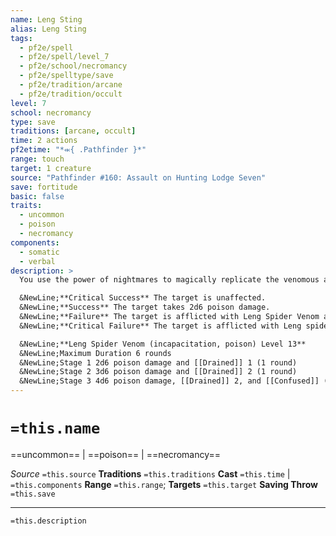 ```yaml
---
name: Leng Sting
alias: Leng Sting
tags:
  - pf2e/spell
  - pf2e/spell/level_7
  - pf2e/school/necromancy
  - pf2e/spelltype/save
  - pf2e/tradition/arcane
  - pf2e/tradition/occult
level: 7
school: necromancy
type: save
traditions: [arcane, occult]
time: 2 actions
pf2etime: "*⬺{ .Pathfinder }*"
range: touch
target: 1 creature
source: "Pathfinder #160: Assault on Hunting Lodge Seven"
save: fortitude
basic: false
traits:
  - uncommon
  - poison
  - necromancy
components:
  - somatic
  - verbal
description: >
  You use the power of nightmares to magically replicate the venomous attack of the aberrant and cunning Leng spiders. You deal 2d6 piercing damage to the touched creature and afflict it with Leng spider venom. If the target takes piercing damage, they must attempt a Fortitude save.

  &NewLine;**Critical Success** The target is unaffected.
  &NewLine;**Success** The target takes 2d6 poison damage.
  &NewLine;**Failure** The target is afflicted with Leng Spider Venom at stage 1.
  &NewLine;**Critical Failure** The target is afflicted with Leng spider venom at stage 2.

  &NewLine;**Leng Spider Venom (incapacitation, poison) Level 13**
  &NewLine;Maximum Duration 6 rounds
  &NewLine;Stage 1 2d6 poison damage and [[Drained]] 1 (1 round)
  &NewLine;Stage 2 3d6 poison damage and [[Drained]] 2 (1 round)
  &NewLine;Stage 3 4d6 poison damage, [[Drained]] 2, and [[Confused]] (1 round)
---
```

# `=this.name`
==uncommon== | ==poison== | ==necromancy==

*Source* `=this.source`
**Traditions** `=this.traditions`
**Cast** `=this.time` | `=this.components`
**Range** `=this.range`; **Targets** `=this.target`
**Saving Throw** `=this.save`

***
`=this.description`